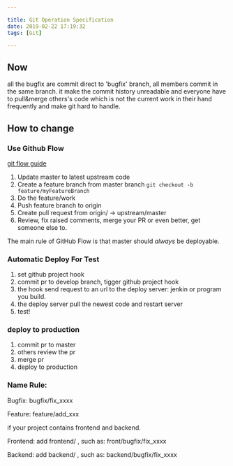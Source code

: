 ```yaml
---

title: Git Operation Specification
date: 2019-02-22 17:19:32
tags: [Git]

---
```


## Now

all the bugfix are commit direct to 'bugfix' branch, all members commit in the same branch. it make the commit history unreadable and everyone have to pull&merge others's code which is not the current work in their hand frequently and make git hard to handle.

## How to change

### Use Github Flow

[git flow guide ](https://gitversion.readthedocs.io/en/latest/git-branching-strategies/githubflow/)

1.  Update master to latest  upstream code
2.  Create a feature branch from master branch  `git checkout -b feature/myFeatureBranch`
3.  Do the feature/work
4.  Push feature branch to origin
5.  Create pull request from origin/  -> upstream/master
6.  Review, fix raised comments, merge your PR or even better, get someone else to.

The main rule of GitHub Flow is that master should  _always_  be deployable.

  

### Automatic Deploy For Test

1.  set github project hook
2.  commit pr to develop branch, tigger github project hook
3.  the hook send request to an url to the deploy server: jenkin or program you build.
4.  the deploy server pull the newest code and restart server
5.  test!

<!-- more -->

### deploy to production

1.  commit pr to master
2.  others review the pr
3.  merge pr
4.  deploy to production

### Name Rule:

Bugfix: bugfix/fix_xxxx

Feature: feature/add_xxx

if your project contains frontend and backend.

Frontend: add frontend/ , such as: front/bugfix/fix_xxxx

Backend: add backend/ , such as: backend/bugfix/fix_xxxx